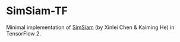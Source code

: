 # SimSiam-TF
Minimal implementation of [SimSiam](https://arxiv.org/abs/2011.10566) (by Xinlei Chen & Kaiming He) in TensorFlow 2.
